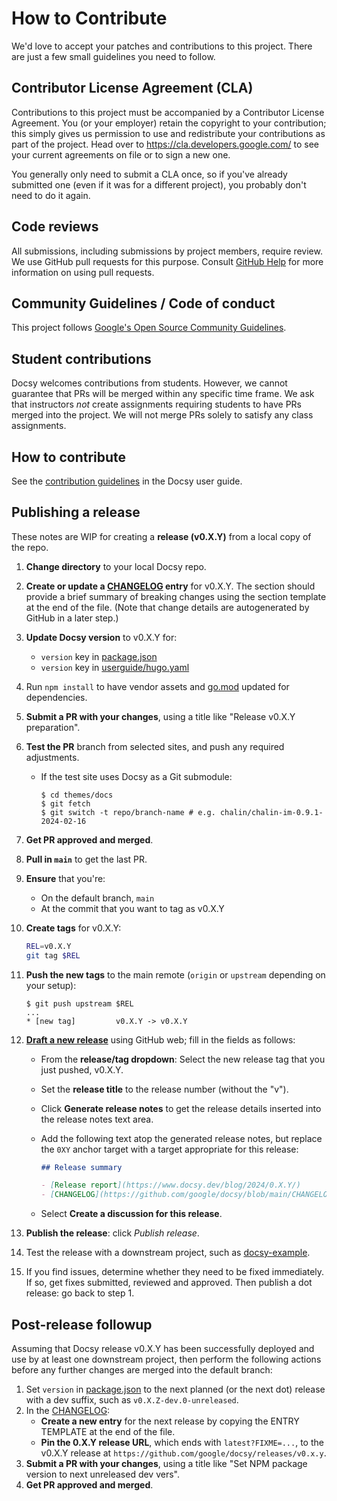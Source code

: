 <!-- cSpell:ignore docsy hugo userguide -->

# How to Contribute

We'd love to accept your patches and contributions to this project. There are
just a few small guidelines you need to follow.

## Contributor License Agreement (CLA)

Contributions to this project must be accompanied by a Contributor License
Agreement. You (or your employer) retain the copyright to your contribution;
this simply gives us permission to use and redistribute your contributions as
part of the project. Head over to <https://cla.developers.google.com/> to see
your current agreements on file or to sign a new one.

You generally only need to submit a CLA once, so if you've already submitted one
(even if it was for a different project), you probably don't need to do it
again.

## Code reviews

All submissions, including submissions by project members, require review. We
use GitHub pull requests for this purpose. Consult
[GitHub Help](https://help.github.com/articles/about-pull-requests/) for more
information on using pull requests.

## Community Guidelines / Code of conduct

This project follows
[Google's Open Source Community Guidelines](https://opensource.google.com/conduct/).

## Student contributions

Docsy welcomes contributions from students. However, we cannot guarantee that
PRs will be merged within any specific time frame. We ask that instructors _not_
create assignments requiring students to have PRs merged into the project. We
will not merge PRs solely to satisfy any class assignments.

## How to contribute

See the [contribution guidelines][] in the Docsy user guide.

## Publishing a release

These notes are WIP for creating a **release (v0.X.Y)** from a local copy of the
repo.

1.  **Change directory** to your local Docsy repo.
2.  **Create or update a [CHANGELOG] entry** for v0.X.Y. The section should
    provide a brief summary of breaking changes using the section template at
    the end of the file. (Note that change details are autogenerated by GitHub
    in a later step.)
3.  **Update Docsy version** to v0.X.Y for:
    - `version` key in [package.json](package.json)
    - `version` key in [userguide/hugo.yaml][]
4.  Run `npm install` to have vendor assets and [go.mod](go.mod) updated for
    dependencies.
5.  **Submit a PR with your changes**, using a title like "Release v0.X.Y
    preparation".
6.  **Test the PR** branch from selected sites, and push any required
    adjustments.
    - If the test site uses Docsy as a Git submodule:
      ```console
      $ cd themes/docs
      $ git fetch
      $ git switch -t repo/branch-name # e.g. chalin/chalin-im-0.9.1-2024-02-16
      ```
7.  **Get PR approved and merged**.
8.  **Pull in `main`** to get the last PR.
9.  **Ensure** that you're:
    - On the default branch, `main`
    - At the commit that you want to tag as v0.X.Y
10. **Create tags** for v0.X.Y:

    ```sh
    REL=v0.X.Y
    git tag $REL
    ```

11. **Push the new tags** to the main remote (`origin` or `upstream` depending
    on your setup):

    ```console
    $ git push upstream $REL
    ...
    * [new tag]         v0.X.Y -> v0.X.Y
    ```

12. **[Draft a new release][]** using GitHub web; fill in the fields as follows:

    - From the **release/tag dropdown**: Select the new release tag that you
      just pushed, v0.X.Y.
    - Set the **release title** to the release number (without the "v").
    - Click **Generate release notes** to get the release details inserted into
      the release notes text area.
    - Add the following text atop the generated release notes, but replace the
      `0XY` anchor target with a target appropriate for this release:

      ```markdown
      ## Release summary

      - [Release report](https://www.docsy.dev/blog/2024/0.X.Y/)
      - [CHANGELOG](https://github.com/google/docsy/blob/main/CHANGELOG.md#0XY)
      ```

    - Select **Create a discussion for this release**.

13. **Publish the release**: click _Publish release_.
14. Test the release with a downstream project, such as [docsy-example].
15. If you find issues, determine whether they need to be fixed immediately. If
    so, get fixes submitted, reviewed and approved. Then publish a dot release:
    go back to step 1.

## Post-release followup

Assuming that Docsy release v0.X.Y has been successfully deployed and use by at
least one downstream project, then perform the following actions before any
further changes are merged into the default branch:

1. Set `version` in [package.json](package.json) to the next planned (or the
   next dot) release with a dev suffix, such as `v0.X.Z-dev.0-unreleased`.
2. In the [CHANGELOG]:
   - **Create a new entry** for the next release by copying the ENTRY TEMPLATE
     at the end of the file.
   - **Pin the 0.X.Y release URL**, which ends with `latest?FIXME=...`, to the
     v0.X.Y release at `https://github.com/google/docsy/releases/v0.x.y`.
3. **Submit a PR with your changes**, using a title like "Set NPM package
   version to next unreleased dev vers".
4. **Get PR approved and merged**.

[CHANGELOG]: CHANGELOG.md
[contribution guidelines]: https://www.docsy.dev/docs/contribution-guidelines/
[docsy-example]: https://github.com/google/docsy-example
[Draft a new release]: https://github.com/google/docsy/releases/new
[userguide/hugo.yaml]: userguide/hugo.yaml

